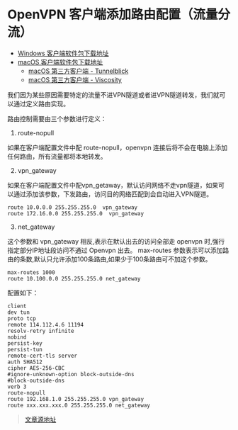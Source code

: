 # OpenVPN 客户端添加路由配置（流量分流）


- [Windows 客户端软件包下载地址](https://openvpn.net/community-downloads/)
- [macOS 客户端软件包下载地址](https://openvpn.net/vpn-server-resources/connecting-to-access-server-with-macos/)
    - [macOS 第三方客户端 - Tunnelblick](https://tunnelblick.net/)
    - [macOS 第三方客户端 - Viscosity](https://www.sparklabs.com/viscosity/)

我们因为某些原因需要特定的流量不进VPN隧道或者进VPN隧道转发，我们就可以通过定义路由实现。

路由控制需要由三个参数进行定义：

1. route-nopull

如果在客户端配置文件中配 route-nopull，openvpn 连接后将不会在电脑上添加任何路由，所有流量都将本地转发。

2. vpn_gateway

如果在客户端配置文件中配vpn_getaway，默认访问网络不走vpn隧道，如果可以通过添加该参数，下发路由，访问目的网络匹配到会自动进入VPN隧道。

```
route 10.0.0.0 255.255.255.0  vpn_gateway
route 172.16.0.0 255.255.255.0  vpn_gateway
```

3. net_gateway

这个参数和 vpn_gateway 相反,表示在默认出去的访问全部走 openvpn 时,强行指定部分IP地址段访问不通过 Openvpn 出去。
max-routes 参数表示可以添加路由的条数,默认只允许添加100条路由,如果少于100条路由可不加这个参数。

```
max-routes 1000
route 10.100.0.0 255.255.255.0 net_gateway
```

配置如下：

```
client
dev tun
proto tcp
remote 114.112.4.6 11194
resolv-retry infinite
nobind
persist-key
persist-tun
remote-cert-tls server
auth SHA512
cipher AES-256-CBC
#ignore-unknown-option block-outside-dns
#block-outside-dns
verb 3
route-nopull
route 192.168.1.0 255.255.255.0 vpn_gateway
route xxx.xxx.xxx.0 255.255.255.0 net_gateway
```

> [文章源地址](https://blog.csdn.net/zzchances/article/details/124801161)

